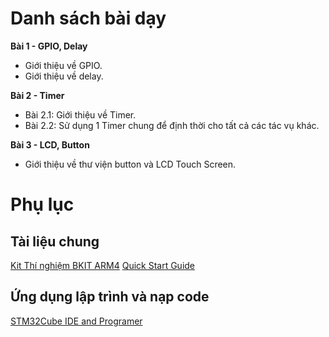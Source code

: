 # Danh sách bài dạy
**Bài 1 - GPIO, Delay**
* Giới thiệu về GPIO.
* Giới thiệu về delay.

**Bài 2 - Timer**
* Bài 2.1: Giới thiệu về Timer.
* Bài 2.2: Sử dụng 1 Timer chung để định thời cho tất cả các tác vụ khác.

**Bài 3 - LCD, Button**
* Giới thiệu về thư viện button và LCD Touch Screen.

# Phụ lục
## Tài liệu chung
[Kit Thí nghiệm BKIT ARM4](https://abcsolutions.com.vn/index.php/kit-thi-nghiem-bkit-arm4/)
[Quick Start Guide](https://abcsolutions.com.vn/wp-content/uploads/2023/11/KitThiNghiem_STM32_ARM4_QuickStartGuide_20231027_1027.pdf)


## Ứng dụng lập trình và nạp code
[STM32Cube IDE and Programer](https://drive.google.com/drive/folders/1yH3eZkApmjC20_wG_3Dd8LRj58xgJZOC?usp=sharing)
